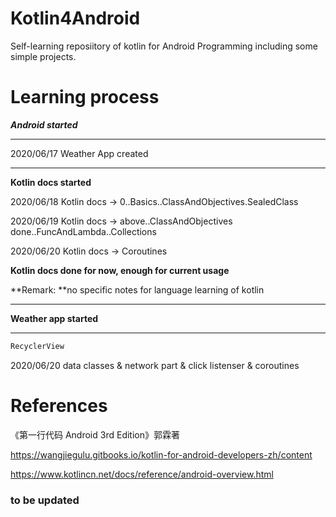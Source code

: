 # Kotlin4Android
Self-learning reposiitory of kotlin for Android Programming including some simple projects.

# Learning process

***Android started***

---

2020/06/17 Weather App created

----

**Kotlin docs started**

2020/06/18 Kotlin docs -> 0..Basics..ClassAndObjectives.SealedClass

2020/06/19 Kotlin docs -> above..ClassAndObjectives done..FuncAndLambda..Collections

2020/06/20 Kotlin docs -> Coroutines

**Kotlin docs done for now, enough for current usage**

**Remark: **no specific notes for language learning of kotlin

---

**Weather app started**

---

```kotlin
RecyclerView
```

2020/06/20 data classes & network part & click listenser & coroutines

# References

《第一行代码 Android 3rd Edition》郭霖著

https://wangjiegulu.gitbooks.io/kotlin-for-android-developers-zh/content

https://www.kotlincn.net/docs/reference/android-overview.html

### to be updated

